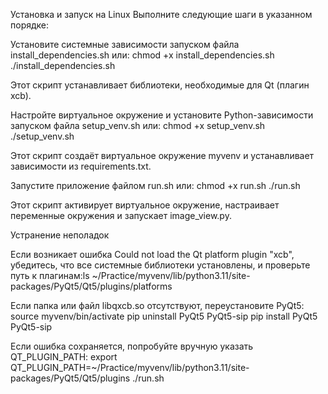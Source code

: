 Установка и запуск на Linux
Выполните следующие шаги в указанном порядке:

Установите системные зависимости запуском файла install_dependencies.sh или:
chmod +x install_dependencies.sh
./install_dependencies.sh

Этот скрипт устанавливает библиотеки, необходимые для Qt (плагин xcb).

Настройте виртуальное окружение и установите Python-зависимости запуском файла setup_venv.sh или:
chmod +x setup_venv.sh
./setup_venv.sh

Этот скрипт создаёт виртуальное окружение myvenv и устанавливает зависимости из requirements.txt.

Запустите приложение файлом run.sh или:
chmod +x run.sh
./run.sh

Этот скрипт активирует виртуальное окружение, настраивает переменные окружения и запускает image_view.py.


Устранение неполадок

Если возникает ошибка Could not load the Qt platform plugin "xcb", убедитесь, что все системные библиотеки установлены, и проверьте путь к плагинам:ls ~/Practice/myvenv/lib/python3.11/site-packages/PyQt5/Qt5/plugins/platforms

Если папка или файл libqxcb.so отсутствуют, переустановите PyQt5:
source myvenv/bin/activate
pip uninstall PyQt5 PyQt5-sip
pip install PyQt5 PyQt5-sip


Если ошибка сохраняется, попробуйте вручную указать QT_PLUGIN_PATH:
export QT_PLUGIN_PATH=~/Practice/myvenv/lib/python3.11/site-packages/PyQt5/Qt5/plugins
./run.sh